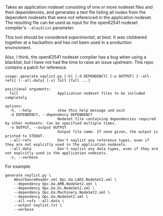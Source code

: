Takes an application nodeset consisting of one or more nodeset files and their dependencies, and generates a text file listing all nodes from the dependent nodesets that were not referenced in the application nodeset. The resulting file can be used as input for the open62541 nodeset compiler's `--blacklist` parameter.

This tool should be considered _experimental_, at best. It was clobbered together at a hackathon and has not been used in a production environment.

Also, I think, the open62541 nodeset compiler has a bug when using a blacklist, but I have not had the time to raise an issue upstream. This repo contains a patch for reference.

```
usage: generate_naylist.py [-h] [-d DEPENDENCY] [-o OUTPUT] [--all-refs] [--all-data] [-v] full [full ...]

positional arguments:
  full                  Application nodeset files to be included completely

options:
  -h, --help            show this help message and exit
  -d DEPENDENCY, --dependency DEPENDENCY
                        Nodeset file containing dependencies required by other nodesets. Can be specified multiple times.
  -o OUTPUT, --output OUTPUT
                        Output file name. If none given, the output is printed to STDOUT.
  --all-refs            Don't naylist any reference types, even if they are not explcitly used in the application nodesets.
  --all-data            Don't naylist any data types, even if they are not explcitly used in the application nodesets.
  -v, --verbose
```

For example:

```
generate_naylist.py \
    AbsorbanceReader.xml Opc.Ua.LADS.NodeSet2.xml \
    --dependency Opc.Ua.AMB.NodeSet2.xml \
    --dependency Opc.Ua.Di.NodeSet2.xml \
    --dependency Opc.Ua.Machinery.NodeSet2.xml \
    --dependency Opc.Ua.NodeSet2.xml \
    --all-refs --all-data \
    --output naylist.txt \
    --verbose
```
